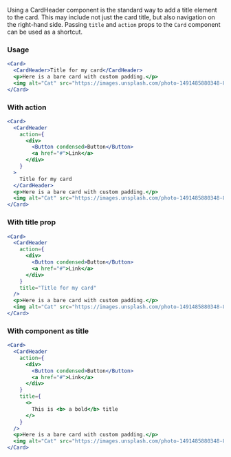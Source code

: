 Using a CardHeader component is the standard way to add a title element to the card. This may include not just the card title, but also navigation on the right-hand side.
Passing `title` and `action` props to the `Card` component can be used as a shortcut.

### Usage

```jsx
<Card>
  <CardHeader>Title for my card</CardHeader>
  <p>Here is a bare card with custom padding.</p>
  <img alt="Cat" src="https://images.unsplash.com/photo-1491485880348-85d48a9e5312?w=500" />
</Card>
```

### With action

```jsx
<Card>
  <CardHeader
    action={
      <div>
        <Button condensed>Button</Button>
        <a href="#">Link</a>
      </div>
    }
  >
    Title for my card
  </CardHeader>
  <p>Here is a bare card with custom padding.</p>
  <img alt="Cat" src="https://images.unsplash.com/photo-1491485880348-85d48a9e5312?w=500" />
</Card>
```

### With title prop

```jsx
<Card>
  <CardHeader
    action={
      <div>
        <Button condensed>Button</Button>
        <a href="#">Link</a>
      </div>
    }
    title="Title for my card"
  />
  <p>Here is a bare card with custom padding.</p>
  <img alt="Cat" src="https://images.unsplash.com/photo-1491485880348-85d48a9e5312?w=500" />
</Card>
```

### With component as title

```jsx
<Card>
  <CardHeader
    action={
      <div>
        <Button condensed>Button</Button>
        <a href="#">Link</a>
      </div>
    }
    title={
      <>
        This is <b> a bold</b> title
      </>
    }
  />
  <p>Here is a bare card with custom padding.</p>
  <img alt="Cat" src="https://images.unsplash.com/photo-1491485880348-85d48a9e5312?w=500" />
</Card>
```
